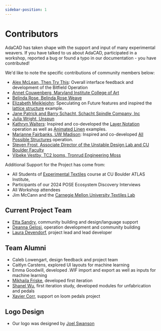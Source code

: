 ```yaml
---
sidebar-position: 1
---
```


# Contributors
<div class="emph">
AdaCAD has taken shape with the support and input of many experimental weavers. If you have talked to us about AdaCAD, participated in a workshop, reported a bug or found a typo in our documentation - you have contributed! 
</div>

We'd like to note the specific contributions of community members below: 

- [Alex McLean, Then Try This](https://thentrythis.org/about/alex-mclean/): 
Overall interface feedback and development of the Bitfield Operation
- [Annet Couwenberg, Maryland Institute College of Art](www.annetcouwenberg.com)
- [Belinda Rose, Belinda Rose Weave](www.belindarose.co.uk)
- [Elizabeth Meiklejohn](elizabethmeiklejohn.com):
Speculating on Future features and inspired the [lattice structure](../learn/examples/lattice-tutorial.md) example. 
- [Jane Patrick and Barry Schacht, Schacht Spindle Company, Inc](www.schachtspindle.com)
- [Julia Wright, Unspun](www.juliawright.studio)
- [Kathryn Walters](kmwalters.com):
Inspired and co-developed the [Layer Notation](../reference/operations/notation.md) operation as well as [Animated Linen](../learn/examples/hygromorphic-linen.md) examples. 
- [Marianne Fairbanks, UW Madison](mariannefairbanks.com):
Inspired and co-developed [All Possible Structures](../reference/operations/combos.md) operation. 
- [Steven Frost, Associate Director of the Unstable Design Lab and CU Boulder Faculty](www.stevenfrost.com)
- [Vibeke Vestby, TC2 looms, Tronrud Engineering Moss](www.digitalweaving.no)

Additional Support for the Project has come from: 
- All Students of [Experimental Textiles](https://extx.unstable.design/) course at CU Boulder ATLAS Institute, 
- Participants of our 2024 POSE Ecosystem Discovery Interviews
- All Workshop attendees
- Jim McCann and the [Carnegie Mellon University Textiles Lab](https://textiles-lab.github.io/)

## Current Project Team

- [Etta Sandry](https://ettasandry.com/), community building and design/language support 
- [Deanna Gelosi](https://www.deannagelosi.com/), operation development and community building 
- [Laura Devendorf](http://artfordorks.com/), project lead and lead developer

## Team Alumni

- Caleb Lowengart, design feedback and project team 
- Caitlyn Carstens, explored UI layouts for machine learning 
- Emma Goodwill, developed .WIF import and export as well as inputs for machine learning 
- [Mikhaila Friske](https://www.mikhailafriske.com/), developed first iteration 
- [Shanel Wu](https://sminliwu.github.io/), first iteration study, developed modules for unfabrication and pedals 
- [Xavier Corr](https://xaviercorr.com/), support on loom pedals project 

## Logo Design

- Our logo was designed by [Joel Swanson](joelswanson.art)